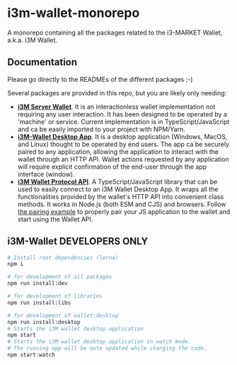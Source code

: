 # i3m-wallet-monorepo

A monorepo containing all the packages related to the i3-MARKET Wallet, a.k.a. i3M Wallet.

## Documentation

Please go directly to the READMEs of the different packages ;-)

Several packages are provided in this repo, but you are likely only needing:

- [**i3M Server Wallet**](./packages/server-wallet/). It is an interactionless wallet implementation not requiring any user interaction. It has been designed to be operated by a 'machine' or service. Current implementation is in TypeScript/JavaScript and ca be easily imported to your project with NPM/Yarn.
- [**i3M-Wallet Desktop App**](https://github.com/i3-Market-V2-Public-Repository/SP3-SCGBSSW-I3mWalletMonorepo/releases/latest). It is a desktop application (Windows, MacOS, and Linux) thought to be operated by end users. The app ca be securely paired to any application, allowing the application to interact with the wallet through an HTTP API. Wallet actions requested by any application will require explicit confirmation of the end-user through the app interface (window).
- [**i3M Wallet Protocol API**](./packages/wallet-protocol-api/). A TypeScript/JavaScript library that can be used to easily connect to an i3M Wallet Desktop App. It wraps all the functionalities provided by the wallet's HTTP API into convenient class methods. It works in Node.js (both ESM and CJS) and browsers. Follow [the pairing example](packages/wallet-protocol/src/docs/example/initiator-example.md) to properly pair your JS application to the wallet and start using the Wallet API.

## i3M-Wallet DEVELOPERS ONLY

```bash
# Install root dependencies (lerna)
npm i

# for development of all packages
npm run install:dev

# for development of libraries
npm run install:libs

# for development of wallet:desktop
npm run install:desktop
# Starts the i3M wallet desktop application
npm start
# Starts the i3M wallet desktop application in watch mode.
# The running app will be auto updated while changing the code.
npm start:watch
```
